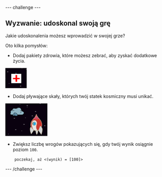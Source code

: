 \--- challenge \---

## Wyzwanie: udoskonal swoją grę

Jakie udoskonalenia możesz wprowadzić w swojej grze?

Oto kilka pomysłów:

+ Dodaj pakiety zdrowia, które możesz zebrać, aby zyskać dodatkowe życia.

![zrzut ekranu](images/invaders-aid.png)

+ Dodaj pływające skały, których twój statek kosmiczny musi unikać.

![zrzut ekranu](images/invaders-rocks.png)

+ Zwiększ liczbę wrogów pokazujących się, gdy twój wynik osiągnie poziom `100`.

```blocks
    poczekaj, aż <(wynik) = [100]>
```

\--- /challenge \---
